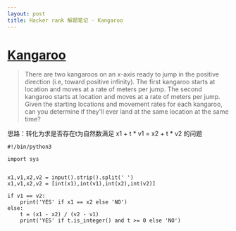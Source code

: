 ```yaml
---
layout: post
title: Hacker rank 解题笔记 - Kangaroo
---
```


# [Kangaroo](https://www.hackerrank.com/challenges/kangaroo)

> There are two kangaroos on an x-axis ready to jump in the positive direction (i.e, toward positive infinity). The first kangaroo starts at location  and moves at a rate of  meters per jump. The second kangaroo starts at location  and moves at a rate of  meters per jump. Given the starting locations and movement rates for each kangaroo, can you determine if they'll ever land at the same location at the same time?

思路：转化为求是否存在t为自然数满足 x1 + t * v1 = x2 + t * v2 的问题

```
#!/bin/python3

import sys


x1,v1,x2,v2 = input().strip().split(' ')
x1,v1,x2,v2 = [int(x1),int(v1),int(x2),int(v2)]

if v1 == v2:
    print('YES' if x1 == x2 else 'NO')
else:
    t = (x1 - x2) / (v2 - v1)
    print('YES' if t.is_integer() and t >= 0 else 'NO')

```